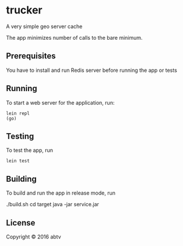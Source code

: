 # trucker

A very simple geo server cache

The app minimizes number of calls to the bare minimum.

## Prerequisites

You have to install and run Redis server before running the app or tests

## Running

To start a web server for the application, run:

    lein repl
    (go)

## Testing

To test the app, run

    lein test

## Building

To build and run the app in release mode, run

   ./build.sh
   cd target
   java -jar service.jar

## License

Copyright © 2016 abtv
